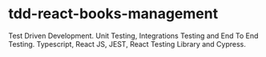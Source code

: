 # tdd-react-books-management
Test Driven Development. Unit Testing, Integrations Testing and End To End Testing. Typescript, React JS, JEST, React Testing Library and Cypress.
